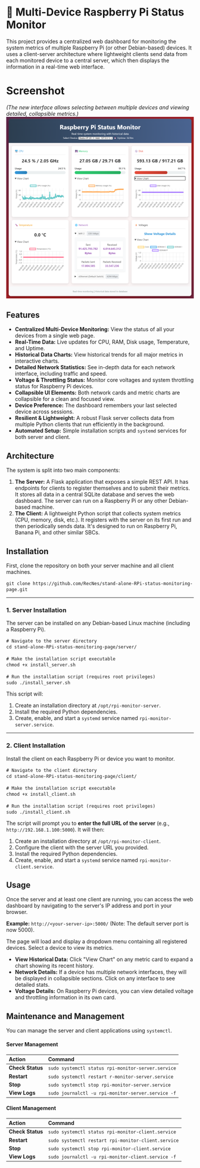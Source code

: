 # 🍓 Multi-Device Raspberry Pi Status Monitor

This project provides a centralized web dashboard for monitoring the system metrics of multiple Raspberry Pi (or other Debian-based) devices. It uses a client-server architecture where lightweight clients send data from each monitored device to a central server, which then displays the information in a real-time web interface.

# Screenshot
*(The new interface allows selecting between multiple devices and viewing detailed, collapsible metrics.)*
<img src="screen_shot.png" alt="Project Logo" />

## Features

*   **Centralized Multi-Device Monitoring:** View the status of all your devices from a single web page.
*   **Real-Time Data:** Live updates for CPU, RAM, Disk usage, Temperature, and Uptime.
*   **Historical Data Charts:** View historical trends for all major metrics in interactive charts.
*   **Detailed Network Statistics:** See in-depth data for each network interface, including traffic and speed.
*   **Voltage & Throttling Status:** Monitor core voltages and system throttling status for Raspberry Pi devices.
*   **Collapsible UI Elements:** Both network cards and metric charts are collapsible for a clean and focused view.
*   **Device Preference:** The dashboard remembers your last selected device across sessions.
*   **Resilient & Lightweight:** A robust Flask server collects data from multiple Python clients that run efficiently in the background.
*   **Automated Setup:** Simple installation scripts and `systemd` services for both server and client.

## Architecture

The system is split into two main components:

1.  **The Server:** A Flask application that exposes a simple REST API. It has endpoints for clients to register themselves and to submit their metrics. It stores all data in a central SQLite database and serves the web dashboard. The server can run on a Raspberry Pi or any other Debian-based machine.
2.  **The Client:** A lightweight Python script that collects system metrics (CPU, memory, disk, etc.). It registers with the server on its first run and then periodically sends data. It's designed to run on Raspberry Pi, Banana Pi, and other similar SBCs.

## Installation

First, clone the repository on both your server machine and all client machines.

    git clone https://github.com/RecNes/stand-alone-RPi-status-monitoring-page.git

---

### 1. Server Installation

The server can be installed on any Debian-based Linux machine (including a Raspberry Pi).

    # Navigate to the server directory
    cd stand-alone-RPi-status-monitoring-page/server/

    # Make the installation script executable
    chmod +x install_server.sh

    # Run the installation script (requires root privileges)
    sudo ./install_server.sh

This script will:
1.  Create an installation directory at `/opt/rpi-monitor-server`.
2.  Install the required Python dependencies.
3.  Create, enable, and start a `systemd` service named `rpi-monitor-server.service`.

---

### 2. Client Installation

Install the client on each Raspberry Pi or device you want to monitor.

    # Navigate to the client directory
    cd stand-alone-RPi-status-monitoring-page/client/

    # Make the installation script executable
    chmod +x install_client.sh

    # Run the installation script (requires root privileges)
    sudo ./install_client.sh

The script will prompt you to **enter the full URL of the server** (e.g., `http://192.168.1.100:5000`). It will then:
1.  Create an installation directory at `/opt/rpi-monitor-client`.
2.  Configure the client with the server URL you provided.
3.  Install the required Python dependencies.
4.  Create, enable, and start a `systemd` service named `rpi-monitor-client.service`.

## Usage

Once the server and at least one client are running, you can access the web dashboard by navigating to the server's IP address and port in your browser.

**Example:** `http://<your-server-ip>:5000/` (Note: The default server port is now 5000).

The page will load and display a dropdown menu containing all registered devices. Select a device to view its metrics.

*   **View Historical Data:** Click "View Chart" on any metric card to expand a chart showing its recent history.
*   **Network Details:** If a device has multiple network interfaces, they will be displayed in collapsible sections. Click on any interface to see detailed stats.
*   **Voltage Details:** On Raspberry Pi devices, you can view detailed voltage and throttling information in its own card.

## Maintenance and Management

You can manage the server and client applications using `systemctl`.

#### Server Management

| Action          | Command                                           |
| :-------------- | :------------------------------------------------ |
| **Check Status**| `sudo systemctl status rpi-monitor-server.service`|
| **Restart**     | `sudo systemctl restart r-monitor-server.service`|
| **Stop**        | `sudo systemctl stop rpi-monitor-server.service`  |
| **View Logs**   | `sudo journalctl -u rpi-monitor-server.service -f`|

#### Client Management

| Action          | Command                                           |
| :-------------- | :------------------------------------------------ |
| **Check Status**| `sudo systemctl status rpi-monitor-client.service`|
| **Restart**     | `sudo systemctl restart rpi-monitor-client.service`|
| **Stop**        | `sudo systemctl stop rpi-monitor-client.service`  |
| **View Logs**   | `sudo journalctl -u rpi-monitor-client.service -f`|